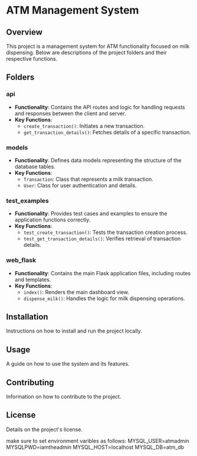 # ATM Management System

## Overview
This project is a management system for ATM functionality focused on milk dispensing. Below are descriptions of the project folders and their respective functions.

## Folders

### api
- **Functionality**: Contains the API routes and logic for handling requests and responses between the client and server.
- **Key Functions**:
  - `create_transaction()`: Initiates a new transaction.
  - `get_transaction_details()`: Fetches details of a specific transaction.

### models
- **Functionality**: Defines data models representing the structure of the database tables.
- **Key Functions**:
  - `Transaction`: Class that represents a milk transaction.
  - `User`: Class for user authentication and details.

### test_examples
- **Functionality**: Provides test cases and examples to ensure the application functions correctly.
- **Key Functions**:
  - `test_create_transaction()`: Tests the transaction creation process.
  - `test_get_transaction_details()`: Verifies retrieval of transaction details.

### web_flask
- **Functionality**: Contains the main Flask application files, including routes and templates.
- **Key Functions**:
  - `index()`: Renders the main dashboard view.
  - `dispense_milk()`: Handles the logic for milk dispensing operations.

## Installation
Instructions on how to install and run the project locally.

## Usage
A guide on how to use the system and its features.

## Contributing
Information on how to contribute to the project.

## License
Details on the project's license.



make sure to set environment varibles as follows:
MYSQL_USER=atmadmin
MYSQLPWD=iamtheadmin
MYSQL_HOST=localhost
MYSQL_DB=atm_db
